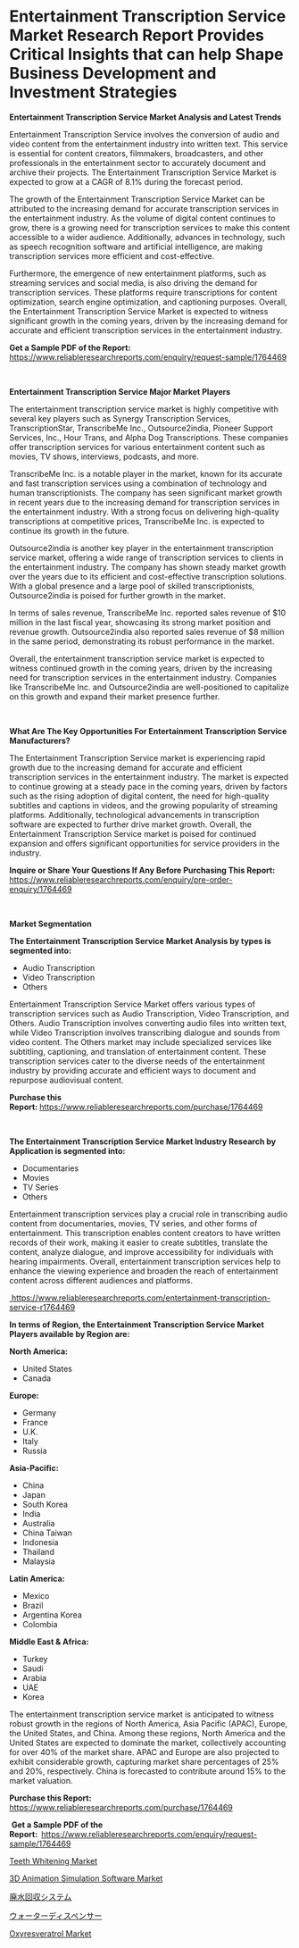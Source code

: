 <p><h1>Entertainment Transcription Service Market Research Report Provides Critical Insights that can help Shape Business Development and Investment Strategies</h1></p><p><strong>Entertainment Transcription Service Market Analysis and Latest Trends</strong></p>
<p><p>Entertainment Transcription Service involves the conversion of audio and video content from the entertainment industry into written text. This service is essential for content creators, filmmakers, broadcasters, and other professionals in the entertainment sector to accurately document and archive their projects. The Entertainment Transcription Service Market is expected to grow at a CAGR of 8.1% during the forecast period.</p><p>The growth of the Entertainment Transcription Service Market can be attributed to the increasing demand for accurate transcription services in the entertainment industry. As the volume of digital content continues to grow, there is a growing need for transcription services to make this content accessible to a wider audience. Additionally, advances in technology, such as speech recognition software and artificial intelligence, are making transcription services more efficient and cost-effective.</p><p>Furthermore, the emergence of new entertainment platforms, such as streaming services and social media, is also driving the demand for transcription services. These platforms require transcriptions for content optimization, search engine optimization, and captioning purposes. Overall, the Entertainment Transcription Service Market is expected to witness significant growth in the coming years, driven by the increasing demand for accurate and efficient transcription services in the entertainment industry.</p></p>
<p><strong>Get a Sample PDF of the Report:&nbsp;</strong> <a href="https://www.reliableresearchreports.com/enquiry/request-sample/1764469">https://www.reliableresearchreports.com/enquiry/request-sample/1764469</a></p>
<p>&nbsp;</p>
<p><strong>Entertainment Transcription Service Major Market Players</strong></p>
<p><p>The entertainment transcription service market is highly competitive with several key players such as Synergy Transcription Services, TranscriptionStar, TranscribeMe Inc., Outsource2india, Pioneer Support Services, Inc., Hour Trans, and Alpha Dog Transcriptions. These companies offer transcription services for various entertainment content such as movies, TV shows, interviews, podcasts, and more.</p><p>TranscribeMe Inc. is a notable player in the market, known for its accurate and fast transcription services using a combination of technology and human transcriptionists. The company has seen significant market growth in recent years due to the increasing demand for transcription services in the entertainment industry. With a strong focus on delivering high-quality transcriptions at competitive prices, TranscribeMe Inc. is expected to continue its growth in the future.</p><p>Outsource2india is another key player in the entertainment transcription service market, offering a wide range of transcription services to clients in the entertainment industry. The company has shown steady market growth over the years due to its efficient and cost-effective transcription solutions. With a global presence and a large pool of skilled transcriptionists, Outsource2india is poised for further growth in the market.</p><p>In terms of sales revenue, TranscribeMe Inc. reported sales revenue of $10 million in the last fiscal year, showcasing its strong market position and revenue growth. Outsource2india also reported sales revenue of $8 million in the same period, demonstrating its robust performance in the market.</p><p>Overall, the entertainment transcription service market is expected to witness continued growth in the coming years, driven by the increasing need for transcription services in the entertainment industry. Companies like TranscribeMe Inc. and Outsource2india are well-positioned to capitalize on this growth and expand their market presence further.</p></p>
<p>&nbsp;</p>
<p><strong>What Are The Key Opportunities For Entertainment Transcription Service Manufacturers?</strong></p>
<p><p>The Entertainment Transcription Service market is experiencing rapid growth due to the increasing demand for accurate and efficient transcription services in the entertainment industry. The market is expected to continue growing at a steady pace in the coming years, driven by factors such as the rising adoption of digital content, the need for high-quality subtitles and captions in videos, and the growing popularity of streaming platforms. Additionally, technological advancements in transcription software are expected to further drive market growth. Overall, the Entertainment Transcription Service market is poised for continued expansion and offers significant opportunities for service providers in the industry.</p></p>
<p><strong>Inquire or Share Your Questions If Any Before Purchasing This Report:</strong> <a href="https://www.reliableresearchreports.com/enquiry/pre-order-enquiry/1764469">https://www.reliableresearchreports.com/enquiry/pre-order-enquiry/1764469</a></p>
<p>&nbsp;</p>
<p><strong>Market Segmentation</strong></p>
<p><strong>The Entertainment Transcription Service Market Analysis by types is segmented into:</strong></p>
<p><ul><li>Audio Transcription</li><li>Video Transcription</li><li>Others</li></ul></p>
<p><p>Entertainment Transcription Service Market offers various types of transcription services such as Audio Transcription, Video Transcription, and Others. Audio Transcription involves converting audio files into written text, while Video Transcription involves transcribing dialogue and sounds from video content. The Others market may include specialized services like subtitling, captioning, and translation of entertainment content. These transcription services cater to the diverse needs of the entertainment industry by providing accurate and efficient ways to document and repurpose audiovisual content.</p></p>
<p><strong>Purchase this Report:&nbsp;</strong><a href="https://www.reliableresearchreports.com/purchase/1764469">https://www.reliableresearchreports.com/purchase/1764469</a></p>
<p>&nbsp;</p>
<p><strong>The Entertainment Transcription Service Market Industry Research by Application is segmented into:</strong></p>
<p><ul><li>Documentaries</li><li>Movies</li><li>TV Series</li><li>Others</li></ul></p>
<p><p>Entertainment transcription services play a crucial role in transcribing audio content from documentaries, movies, TV series, and other forms of entertainment. This transcription enables content creators to have written records of their work, making it easier to create subtitles, translate the content, analyze dialogue, and improve accessibility for individuals with hearing impairments. Overall, entertainment transcription services help to enhance the viewing experience and broaden the reach of entertainment content across different audiences and platforms.</p></p>
<p><a href="https://www.reliableresearchreports.com/entertainment-transcription-service-r1764469">&nbsp;https://www.reliableresearchreports.com/entertainment-transcription-service-r1764469</a></p>
<p><strong>In terms of Region, the Entertainment Transcription Service Market Players available by Region are:</strong></p>
<p>
    <p> <strong> North America: </strong>
        <ul>
            <li>United States</li>
            <li>Canada</li>
        </ul>
        </p> 
    <p> <strong> Europe: </strong>
        <ul>
            <li>Germany</li>
            <li>France</li>
            <li>U.K.</li>
            <li>Italy</li>
            <li>Russia</li>
        </ul>
        </p> 
    <p> <strong> Asia-Pacific: </strong>
        <ul>
            <li>China</li>
            <li>Japan</li>
            <li>South Korea</li>
            <li>India</li>
            <li>Australia</li>
            <li>China Taiwan</li>
            <li>Indonesia</li>
            <li>Thailand</li>
            <li>Malaysia</li>
        </ul>
        </p> 
    <p> <strong> Latin America: </strong>
        <ul>
            <li>Mexico</li>
            <li>Brazil</li>
            <li>Argentina Korea</li>
            <li>Colombia</li>
        </ul>
        </p> 
    <p> <strong> Middle East & Africa: </strong>
        <ul>
            <li>Turkey</li>
            <li>Saudi</li>
            <li>Arabia</li>
            <li>UAE</li>
            <li>Korea</li>
        </ul>
    </p>
    </p>
<p><p>The entertainment transcription service market is anticipated to witness robust growth in the regions of North America, Asia Pacific (APAC), Europe, the United States, and China. Among these regions, North America and the United States are expected to dominate the market, collectively accounting for over 40% of the market share. APAC and Europe are also projected to exhibit considerable growth, capturing market share percentages of 25% and 20%, respectively. China is forecasted to contribute around 15% to the market valuation.</p></p>
<p><strong>Purchase this Report: </strong><a href="https://www.reliableresearchreports.com/purchase/1764469">https://www.reliableresearchreports.com/purchase/1764469</a></p>
<p>&nbsp;<strong>Get a Sample PDF of the Report:&nbsp;&nbsp;</strong><a href="https://www.reliableresearchreports.com/enquiry/request-sample/1764469">https://www.reliableresearchreports.com/enquiry/request-sample/1764469</a></p>
<p><strong></strong></p>
<p><p><a href="https://issuu.com/reportprime-2/docs/teeth-whitening-market-size-2030.pptx">Teeth Whitening Market</a></p><p><a href="https://github.com/gamblestampleyjenny50m5sl6/Market-Research-Report-List-2/blob/main/3d-animation-simulation-software-market.md">3D Animation Simulation Software Market</a></p><p><a href="https://github.com/nemesis2824/Market-Research-Report-List-1/blob/main/103786162106.md">廃水回収システム</a></p><p><a href="https://github.com/CieloStamm/Market-Research-Report-List-1/blob/main/594529162107.md">ウォーターディスペンサー</a></p><p><a href="https://www.linkedin.com/pulse/oxyresveratrol-market-research-report-provides-thorough-ntyqe">Oxyresveratrol Market</a></p></p>